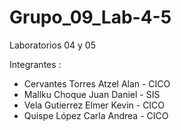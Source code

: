 # Grupo_09_Lab-4-5

Laboratorios 04 y 05

Integrantes :

* Cervantes Torres Atzel Alan - CICO
* Mallku Choque Juan Daniel - SIS
* Vela Gutierrez Elmer Kevin - CICO
* Quispe López Carla Andrea - CICO


